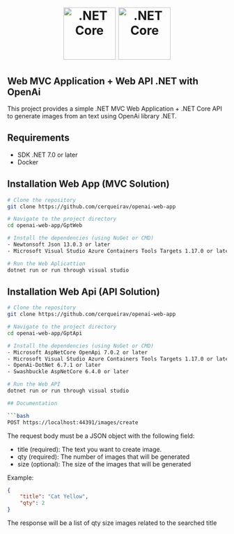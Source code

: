<div align="center">
	<h1 align="center">
	    <img height="120" width="120" alt=".NET Core" src="https://upload.wikimedia.org/wikipedia/commons/thumb/e/ee/.NET_Core_Logo.svg/2048px-.NET_Core_Logo.svg.png"/>
        <img height="120" width="120" alt=".NET Core" src="https://user-images.githubusercontent.com/34761298/232374189-d271565d-1388-4427-a0be-8742d7c67dce.jpg"/>
	</h1>
</div>

## Web MVC Application + Web API .NET with OpenAi 

This project provides a simple .NET MVC Web Application + .NET Core API to generate images from an text using OpenAi library .NET.

## Requirements

- SDK .NET 7.0 or later
- Docker

## Installation Web App (MVC Solution)

```bash
# Clone the repository
git clone https://github.com/cerqueirav/openai-web-app

# Navigate to the project directory
cd openai-web-app/GptWeb

# Install the dependencies (using NuGet or CMD)
- Newtonsoft Json 13.0.3 or later
- Microsoft Visual Studio Azure Containers Tools Targets 1.17.0 or later

# Run the Web Aplicattion
dotnet run or run through visual studio
```

## Installation Web Api (API Solution)

```bash
# Clone the repository
git clone https://github.com/cerqueirav/openai-web-app

# Navigate to the project directory
cd openai-web-app/GptApi

# Install the dependencies (using NuGet or CMD)
- Microsoft AspNetCore OpenApi 7.0.2 or later
- Microsoft Visual Studio Azure Containers Tools Targets 1.17.0 or later
- OpenAi-DotNet 6.7.1 or later
- Swashbuckle AspNetCore 6.4.0 or later

# Run the Web API
dotnet run or run through visual studio

## Documentation

```bash
POST https://localhost:44391/images/create
```

The request body must be a JSON object with the following field:

- title (required): The text you want to create image.
- qty (required): The number of images that will be generated
- size (optional): The size of the images that will be generated

Example:

```json
{
    "title": "Cat Yellow",
    "qty": 2
}
```

The response will be a list of qty size images related to the searched title

